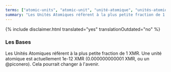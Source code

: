```yaml
---
terms: ["atomic-units", "atomic-unit", "unité-atomique", "unités-atomiques"]
summary: "Les Unités Atomiques réfèrent à la plus petite fraction de 1 XMR."
---
```


{% include disclaimer.html translated="yes" translationOutdated="no" %}
### Les Bases

Les Unités Atomiques réfèrent à la plus petite fraction de 1 XMR.
Une unité atomique est actuellement 1e-12 XMR (0.000000000001 XMR, ou un @piconero).
Cela pourrait changer à l'avenir.
